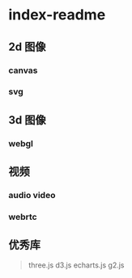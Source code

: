 # index-readme

## 2d 图像

### canvas

### svg

## 3d 图像

### webgl

## 视频

### audio video

### webrtc

## 优秀库

> three.js d3.js echarts.js g2.js
